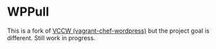 # WPPull
This is a fork of [VCCW (vagrant-chef-wordpress)](https://github.com/miya0001/vccw) but the project goal is different.
Still work in progress.
